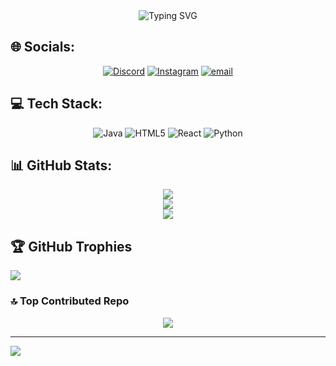<div align="center">

<img src="https://readme-typing-svg.herokuapp.com?font=Fira+Code&size=24&duration=2000&pause=1000&center=true&vCenter=true&width=435&lines=%C2%A1Hola!+Soy+Roberto+Bravo;Pr%C3%B3ximo+Ingeniero+en+Ciencias+de+la+Computación;Bienvenido+a+mi+GitHub+😛" alt="Typing SVG" />

</div>

## 🌐 Socials:
<div align="center">

[![Discord](https://img.shields.io/badge/Discord-%237289DA.svg?logo=discord&logoColor=white)](https://discord.gg/ricte#5202) 
[![Instagram](https://img.shields.io/badge/Instagram-%23E4405F.svg?logo=Instagram&logoColor=white)](https://instagram.com/robertobravo.l) 
[![email](https://img.shields.io/badge/Email-D14836?logo=gmail&logoColor=white)](mailto:robertobravolpz@gmail.com) 

</div>

## 💻 Tech Stack:
<div align="center">

![Java](https://img.shields.io/badge/java-%23ED8B00.svg?style=flat&logo=openjdk&logoColor=white) 
![HTML5](https://img.shields.io/badge/html5-%23E34F26.svg?style=flat&logo=html5&logoColor=white) 
![React](https://img.shields.io/badge/react-%2320232a.svg?style=flat&logo=react&logoColor=%2361DAFB) 
![Python](https://img.shields.io/badge/python-3670A0?style=flat&logo=python&logoColor=ffdd54)

</div>

## 📊 GitHub Stats:
<div align="center">

![](https://github-readme-stats.vercel.app/api?username=robertobravol&theme=tokyonight&hide_border=false&include_all_commits=true&count_private=true)<br/>
![](https://nirzak-streak-stats.vercel.app/?user=robertobravol&theme=tokyonight&hide_border=false)<br/>
![](https://github-readme-stats.vercel.app/api/top-langs/?username=robertobravol&theme=tokyonight&hide_border=false&include_all_commits=true&count_private=true&layout=compact)

</div>

## 🏆 GitHub Trophies
![](https://github-profile-trophy.vercel.app/?username=robertobravol&theme=radical&no-frame=false&no-bg=true&margin-w=4)

### 🔝 Top Contributed Repo
<div align="center">

![](https://github-contributor-stats.vercel.app/api?username=robertobravol&limit=5&theme=dark&combine_all_yearly_contributions=true)

</div>

---

[![](https://visitcount.itsvg.in/api?id=robertobravol&icon=0&color=0)](https://visitcount.itsvg.in)

<!-- Proudly created with GPRM ( https://gprm.itsvg.in ) -->

